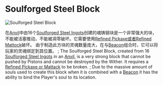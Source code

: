 # Soulforged Steel Block

![Soulforged Steel Block](block:betterwithmods:steel_block)

在[Anvil](anvil.md)中由16个[Soulforged Steel Ingots](../items/soulforged_steel.md)创建的魂铸钢块是一个非常强大的块，不能被活塞推动，不能被凋零破坏。它需要使用[Refined Pickaxe或者Refined Mattock](../items/refined_tools.md)破坏。
由于制造此方块的灵魂数量庞大，在与[Beacon](../hardcore/beacons.md)组合时，它可以将玩家的灵魂绑定到其位置。
; The Soulforged Steel Block, created from 16 [Soulforged Steel Ingots](../items/soulforged_steel.md) in an [Anvil](anvil.md), is a very strong block that cannot be pushed by Pistons and cannot be destroyed by the Wither. It requires a [Refined Pickaxe or Mattack](../items/refined_tools.md) to be broken.
; Due to the massive amount of souls used to create this block when it is combined with a [Beacon](../hardcore/beacons.md) it has the ability to bind the Player's soul to its location.
  

